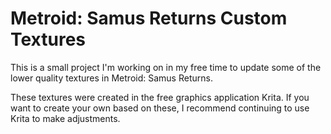 # Metroid: Samus Returns Custom Textures

This is a small project I'm working on in my free time to update some of the lower quality textures in Metroid: Samus Returns.

These textures were created in the free graphics application Krita. If you want to create your own based on these, I recommend continuing to use Krita to make adjustments.
